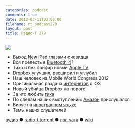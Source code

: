 ```yaml
---
categories: podcast
comments: true
date: 2012-03-11T03:02:00
filename: rt_podcast279
layout: post
title: Радио-Т 279
---
```


![](https://radio-t.com/images/radio-t/rt279.jpeg)


- Выход [New iPad](http://www.apple.com/pr/library/2012/03/07Apple-Launches-New-iPad.html) глазами очевидца
- Вся прелесть в [Bluetooth 4](http://gigaom.com/mobile/forget-lte-the-real-new-ipad-3-wireless-story-is-bluetooth-4/)?
- Тихо и без фанфар новый [Apple TV](http://news.cnet.com/8301-13579_3-57390999-37/new-apple-tv-delivers-1080p-updated-interface/)
- [Dropbox](http://news.cnet.com/8301-19882_3-57391989-250/dropbox-rival-space-monkey-puts-cloud-in-your-house/) улучшил, расширил и углубил
- Наш человек на Mobile World Congress 2012
- Оригинальная раздача [интернетов](http://lifehacker.com/5892090/tether-web-app-shares-your-iphones-data-connection-with-your-mac-or-windows-pc-no-jailbreaking-req) с iOS
- Новый убийца Dropbox на пороге
- За что любить [гика](http://thenextweb.com/shareables/2012/03/04/geek-love-10-reasons-to-date-a-geek/)
- По следам наших выступлений: [Амазон](http://gigaom.com/cloud/amazon-cuts-prices-again-on-key-web-services/) прислушался
- Вирус на [иностранном языке](http://www.zdnet.com/blog/security/kaspersky-duqu-trojan-uses-unknown-programming-language/10625)
- Темы наших слушателей

[аудио](http://cdn.radio-t.com/rt_podcast279.mp3) ● [radio-t.torrent](http://cdn.radio-t.com/torrents/rt_podcast279.mp3.torrent) ● [лог чата](http://chat.radio-t.com/logs/radio-t-279.html) ● [wiki](http://wiki.radio-t.com/%D0%92%D1%8B%D0%BF%D1%83%D1%81%D0%BA_279)<audio src="http://cdn.radio-t.com/rt_podcast279.mp3" preload="none"></audio>
